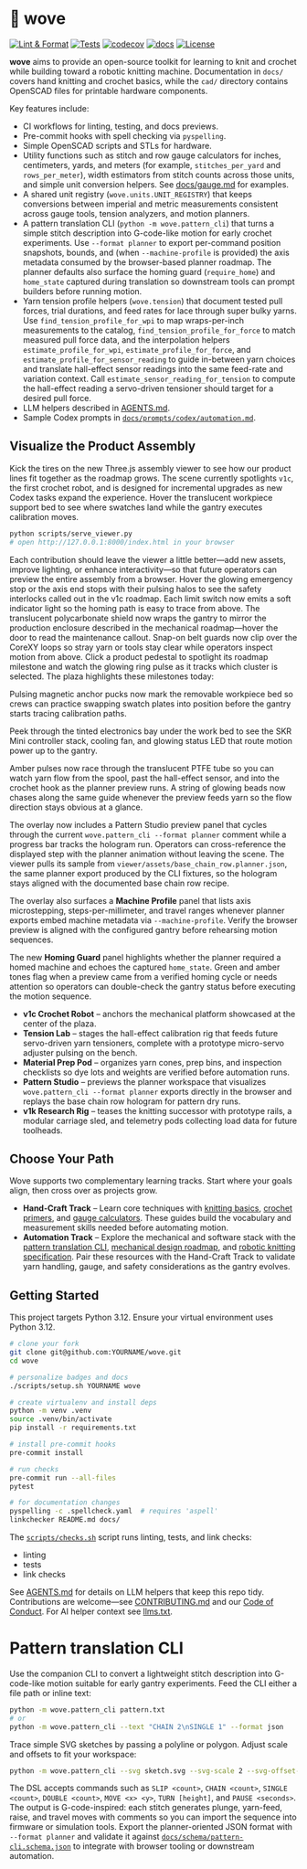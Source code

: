# 🧶 wove

[![Lint & Format](https://img.shields.io/github/actions/workflow/status/futuroptimist/wove/.github/workflows/01-lint-format.yml?label=lint%20%26%20format)](https://github.com/futuroptimist/wove/actions/workflows/01-lint-format.yml)
[![Tests](https://img.shields.io/github/actions/workflow/status/futuroptimist/wove/.github/workflows/02-tests.yml?label=tests)](https://github.com/futuroptimist/wove/actions/workflows/02-tests.yml)
[![codecov](https://codecov.io/gh/futuroptimist/wove/branch/main/graph/badge.svg)](https://codecov.io/gh/futuroptimist/wove)
[![docs][docs-badge]][docs-workflow]
[![License](https://img.shields.io/github/license/futuroptimist/wove)](LICENSE)

**wove** aims to provide an open-source toolkit for learning to knit and crochet while
building toward a robotic knitting machine. Documentation in `docs/` covers hand
knitting and crochet basics, while the `cad/` directory contains OpenSCAD files for
printable hardware components.

Key features include:

- CI workflows for linting, testing, and docs previews.
- Pre-commit hooks with spell checking via `pyspelling`.
- Simple OpenSCAD scripts and STLs for hardware.
- Utility functions such as stitch and row gauge calculators for inches,
  centimeters, yards, and meters (for example, `stitches_per_yard` and
  `rows_per_meter`), width estimators from stitch counts across those units, and
  simple unit conversion helpers.
  See [docs/gauge.md](docs/gauge.md) for examples.
- A shared unit registry (`wove.units.UNIT_REGISTRY`) that keeps conversions
  between imperial and metric measurements consistent across gauge tools,
  tension analyzers, and motion planners.
- A pattern translation CLI (`python -m wove.pattern_cli`) that turns a simple
  stitch description into G-code-like motion for early crochet experiments. Use
  `--format planner` to export per-command position snapshots, bounds, and (when
  `--machine-profile` is provided) the axis metadata consumed by the
  browser-based planner roadmap. The planner defaults also surface the homing
  guard (`require_home`) and `home_state` captured during translation so
  downstream tools can prompt builders before running motion.
- Yarn tension profile helpers (`wove.tension`) that document tested pull
  forces, trial durations, and feed rates for lace through super bulky yarns.
  Use `find_tension_profile_for_wpi` to map wraps-per-inch measurements to the
  catalog, `find_tension_profile_for_force` to match measured pull force data,
  and the interpolation helpers `estimate_profile_for_wpi`,
  `estimate_profile_for_force`, and `estimate_profile_for_sensor_reading` to
  guide in-between yarn choices and translate hall-effect sensor readings into
  the same feed-rate and variation context. Call
  `estimate_sensor_reading_for_tension` to compute the hall-effect reading a
  servo-driven tensioner should target for a desired pull force.
- LLM helpers described in [AGENTS.md](AGENTS.md).
- Sample Codex prompts in [`docs/prompts/codex/automation.md`](docs/prompts/codex/automation.md).

## Visualize the Product Assembly

Kick the tires on the new Three.js assembly viewer to see how our product lines
fit together as the roadmap grows. The scene currently spotlights `v1c`, the
first crochet robot, and is designed for incremental upgrades as new Codex
tasks expand the experience. Hover the translucent workpiece support bed to see
where swatches land while the gantry executes calibration moves.

```bash
python scripts/serve_viewer.py
# open http://127.0.0.1:8000/index.html in your browser
```

Each contribution should leave the viewer a little better—add new assets,
improve lighting, or enhance interactivity—so that future operators can preview
the entire assembly from a browser. Hover the glowing emergency stop or the axis
end stops with their pulsing halos to see the safety interlocks called out in
the v1c roadmap. Each limit switch now emits a soft indicator light so the
homing path is easy to trace from above. The translucent polycarbonate shield
now wraps the gantry to mirror the production
enclosure described in the mechanical roadmap—hover the door to read the
maintenance callout. Snap-on belt guards now clip over the CoreXY loops so stray
yarn or tools stay clear while operators inspect motion from above. Click a
product pedestal to spotlight its roadmap milestone and watch the glowing ring
pulse as it tracks which cluster is selected. The plaza highlights these
milestones today:

Pulsing magnetic anchor pucks now mark the removable workpiece bed so crews can
practice swapping swatch plates into position before the gantry starts tracing
calibration paths.

Peek through the tinted electronics bay under the work bed to see the SKR Mini
controller stack, cooling fan, and glowing status LED that route motion power up
to the gantry.

Amber pulses now race through the translucent PTFE tube so you can watch yarn
flow from the spool, past the hall-effect sensor, and into the crochet hook as
the planner preview runs. A string of glowing beads now chases along the same
guide whenever the preview feeds yarn so the flow direction stays obvious at a
glance.

The overlay now includes a Pattern Studio preview panel that cycles through the
current `wove.pattern_cli --format planner` comment while a progress bar tracks
the hologram run. Operators can cross-reference the displayed step with the
planner animation without leaving the scene. The viewer pulls its sample from
`viewer/assets/base_chain_row.planner.json`, the same planner export produced by
the CLI fixtures, so the hologram stays aligned with the documented base chain
row recipe.

The overlay also surfaces a **Machine Profile** panel that lists axis
microstepping, steps-per-millimeter, and travel ranges whenever planner exports
embed machine metadata via `--machine-profile`. Verify the browser preview is
aligned with the configured gantry before rehearsing motion sequences.

The new **Homing Guard** panel highlights whether the planner required a homed
machine and echoes the captured `home_state`. Green and amber tones flag when a
preview came from a verified homing cycle or needs attention so operators can
double-check the gantry status before executing the motion sequence.

- **v1c Crochet Robot** – anchors the mechanical platform showcased at the
  center of the plaza.
- **Tension Lab** – stages the hall-effect calibration rig that feeds future
  servo-driven yarn tensioners, complete with a prototype micro-servo adjuster
  pulsing on the bench.
- **Material Prep Pod** – organizes yarn cones, prep bins, and inspection
  checklists so dye lots and weights are verified before automation runs.
- **Pattern Studio** – previews the planner workspace that visualizes
  `wove.pattern_cli --format planner` exports directly in the browser and
  replays the base chain row hologram for pattern dry runs.
- **v1k Research Rig** – teases the knitting successor with prototype rails,
  a modular carriage sled, and telemetry pods collecting load data for future
  toolheads.

## Choose Your Path

Wove supports two complementary learning tracks. Start where your goals align,
then cross over as projects grow.

- **Hand-Craft Track** – Learn core techniques with
  [knitting basics](docs/knitting-basics.md),
  [crochet primers](docs/crochet-basics.md), and
  [gauge calculators](docs/gauge.md). These guides build the vocabulary and
  measurement skills needed before automating motion.
- **Automation Track** – Explore the mechanical and software stack with the
  [pattern translation CLI](docs/pattern-cli.md),
  [mechanical design roadmap](docs/wove-v1c-design.md), and
  [robotic knitting specification](docs/robotic-knitting-machine.md). Pair these
  resources with the Hand-Craft Track to validate yarn handling, gauge, and
  safety considerations as the gantry evolves.

## Getting Started

This project targets Python 3.12. Ensure your virtual environment uses Python 3.12.

```bash
# clone your fork
git clone git@github.com:YOURNAME/wove.git
cd wove

# personalize badges and docs
./scripts/setup.sh YOURNAME wove

# create virtualenv and install deps
python -m venv .venv
source .venv/bin/activate
pip install -r requirements.txt

# install pre-commit hooks
pre-commit install

# run checks
pre-commit run --all-files
pytest

# for documentation changes
pyspelling -c .spellcheck.yaml  # requires 'aspell'
linkchecker README.md docs/
```

The [`scripts/checks.sh`](scripts/checks.sh) script runs linting, tests, and link checks:

- linting
- tests
- link checks

See [AGENTS.md](AGENTS.md) for details on LLM helpers that keep this repo tidy. Contributions are welcome—see [CONTRIBUTING.md](CONTRIBUTING.md) and our [Code of Conduct](CODE_OF_CONDUCT.md). For AI helper context see [llms.txt](llms.txt).

[docs-badge]: https://github.com/futuroptimist/wove/actions/workflows/docs.yml/badge.svg
[docs-workflow]: https://github.com/futuroptimist/wove/actions/workflows/docs.yml
# Pattern translation CLI

Use the companion CLI to convert a lightweight stitch description into
G-code-like motion suitable for early gantry experiments. Feed the CLI either a
file path or inline text:

```bash
python -m wove.pattern_cli pattern.txt
# or
python -m wove.pattern_cli --text "CHAIN 2\nSINGLE 1" --format json
```

Trace simple SVG sketches by passing a polyline or polygon. Adjust scale and offsets to fit your
workspace:

```bash
python -m wove.pattern_cli --svg sketch.svg --svg-scale 2 --svg-offset-x 10 --svg-offset-y 5
```

The DSL accepts commands such as `SLIP <count>`, `CHAIN <count>`, `SINGLE <count>`, `DOUBLE
<count>`, `MOVE <x> <y>`, `TURN [height]`, and `PAUSE <seconds>`. The output is
G-code-inspired: each stitch generates plunge, yarn-feed, raise, and travel
moves with comments so you can import the sequence into firmware or simulation
tools. Export the planner-oriented JSON format with `--format planner` and
validate it against [`docs/schema/pattern-cli.schema.json`](docs/schema/pattern-cli.schema.json)
to integrate with browser tooling or downstream automation.
